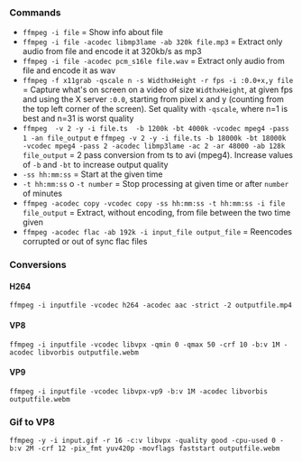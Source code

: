 ### Commands

* `ffmpeg -i file` = Show info about file
* `ffmpeg -i file -acodec libmp3lame -ab 320k file.mp3` = Extract only audio from file and encode it at 320kb/s as mp3
* `ffmpeg -i file -acodec pcm_s16le file.wav` = Extract only audio from file and encode it as wav
* `ffmpeg -f x11grab -qscale n -s WidthxHeight -r fps -i :0.0+x,y file` = Capture what's on screen on a video of size `WidthxHeight`, at given fps and using the X server `:0.0`, starting from pixel x and y (counting from the top left corner of the screen). Set quality with `-qscale`, where n=1 is best and n=31 is worst quality
* `ffmpeg  -v 2 -y -i file.ts  -b 1200k -bt 4000k -vcodec mpeg4 -pass 1 -an file_output` e `ffmpeg -v 2 -y -i file.ts -b 18000k -bt 18000k -vcodec mpeg4 -pass 2 -acodec libmp3lame -ac 2 -ar 48000 -ab 128k file_output` = 2 pass conversion from ts to avi (mpeg4). Increase values of `-b` and `-bt` to increase output quality
* `-ss hh:mm:ss` = Start at the given time
* `-t hh:mm:ss` o `-t number` = Stop processing at given time or after `number` of minutes
* `ffmpeg -acodec copy -vcodec copy -ss hh:mm:ss -t hh:mm:ss -i file file_output` = Extract, without encoding, from file between the two time given
* `ffmpeg -acodec flac -ab 192k -i input_file output_file` = Reencodes corrupted or out of sync flac files

### Conversions

#### H264

	ffmpeg -i inputfile -vcodec h264 -acodec aac -strict -2 outputfile.mp4

#### VP8

	ffmpeg -i inputfile -vcodec libvpx -qmin 0 -qmax 50 -crf 10 -b:v 1M -acodec libvorbis outputfile.webm

#### VP9

	ffmpeg -i inputfile -vcodec libvpx-vp9 -b:v 1M -acodec libvorbis outputfile.webm

### Gif to VP8

	ffmpeg -y -i input.gif -r 16 -c:v libvpx -quality good -cpu-used 0 -b:v 2M -crf 12 -pix_fmt yuv420p -movflags faststart outputfile.webm
